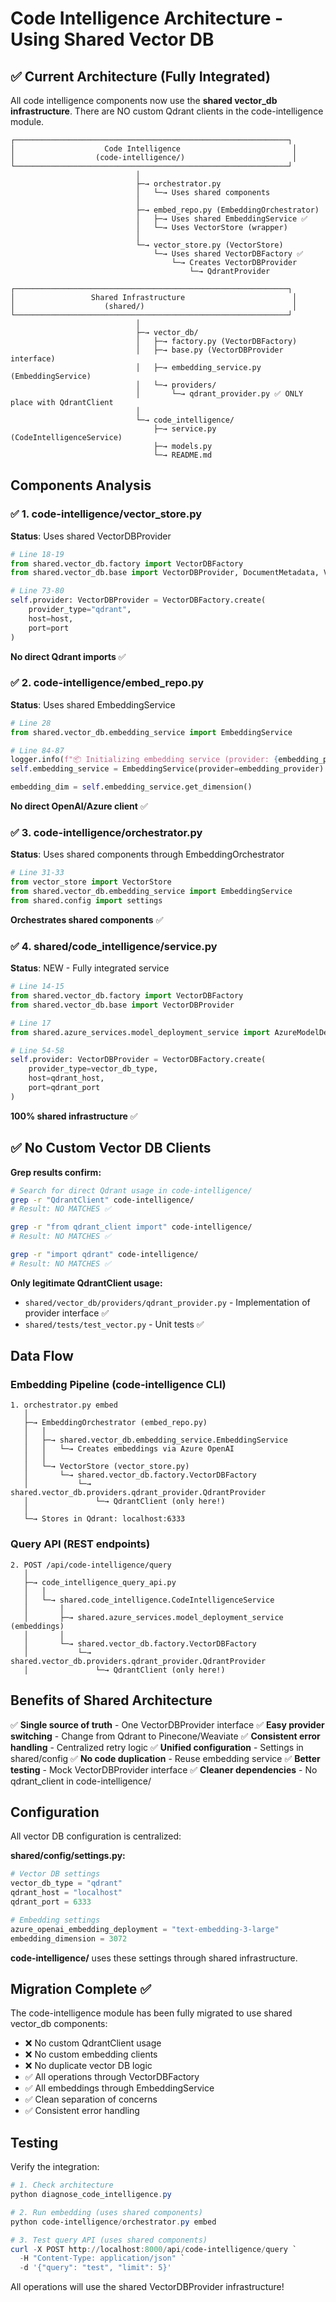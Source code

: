 # Code Intelligence Architecture - Using Shared Vector DB

## ✅ Current Architecture (Fully Integrated)

All code intelligence components now use the **shared vector_db infrastructure**. There are NO custom Qdrant clients in the code-intelligence module.

```
┌─────────────────────────────────────────────────────────────┐
│                    Code Intelligence                         │
│                  (code-intelligence/)                        │
└─────────────────────────────────────────────────────────────┘
                            │
                            ├─→ orchestrator.py
                            │   └─→ Uses shared components
                            │
                            ├─→ embed_repo.py (EmbeddingOrchestrator)
                            │   ├─→ Uses shared EmbeddingService ✅
                            │   └─→ Uses VectorStore (wrapper)
                            │
                            └─→ vector_store.py (VectorStore)
                                └─→ Uses shared VectorDBFactory ✅
                                    └─→ Creates VectorDBProvider
                                        └─→ QdrantProvider

┌─────────────────────────────────────────────────────────────┐
│                 Shared Infrastructure                        │
│                    (shared/)                                 │
└─────────────────────────────────────────────────────────────┘
                            │
                            ├─→ vector_db/
                            │   ├─→ factory.py (VectorDBFactory)
                            │   ├─→ base.py (VectorDBProvider interface)
                            │   ├─→ embedding_service.py (EmbeddingService)
                            │   └─→ providers/
                            │       └─→ qdrant_provider.py ✅ ONLY place with QdrantClient
                            │
                            └─→ code_intelligence/
                                ├─→ service.py (CodeIntelligenceService)
                                ├─→ models.py
                                └─→ README.md
```

## Components Analysis

### ✅ 1. code-intelligence/vector_store.py
**Status**: Uses shared VectorDBProvider

```python
# Line 18-19
from shared.vector_db.factory import VectorDBFactory
from shared.vector_db.base import VectorDBProvider, DocumentMetadata, VectorSearchResult

# Line 73-80
self.provider: VectorDBProvider = VectorDBFactory.create(
    provider_type="qdrant",
    host=host,
    port=port
)
```

**No direct Qdrant imports** ✅

### ✅ 2. code-intelligence/embed_repo.py
**Status**: Uses shared EmbeddingService

```python
# Line 28
from shared.vector_db.embedding_service import EmbeddingService

# Line 84-87
logger.info(f"📦 Initializing embedding service (provider: {embedding_provider})...")
self.embedding_service = EmbeddingService(provider=embedding_provider)

embedding_dim = self.embedding_service.get_dimension()
```

**No direct OpenAI/Azure client** ✅

### ✅ 3. code-intelligence/orchestrator.py
**Status**: Uses shared components through EmbeddingOrchestrator

```python
# Line 31-33
from vector_store import VectorStore
from shared.vector_db.embedding_service import EmbeddingService
from shared.config import settings
```

**Orchestrates shared components** ✅

### ✅ 4. shared/code_intelligence/service.py
**Status**: NEW - Fully integrated service

```python
# Line 14-15
from shared.vector_db.factory import VectorDBFactory
from shared.vector_db.base import VectorDBProvider

# Line 17
from shared.azure_services.model_deployment_service import AzureModelDeploymentService

# Line 54-58
self.provider: VectorDBProvider = VectorDBFactory.create(
    provider_type=vector_db_type,
    host=qdrant_host,
    port=qdrant_port
)
```

**100% shared infrastructure** ✅

## ✅ No Custom Vector DB Clients

**Grep results confirm:**
```bash
# Search for direct Qdrant usage in code-intelligence/
grep -r "QdrantClient" code-intelligence/
# Result: NO MATCHES ✅

grep -r "from qdrant_client import" code-intelligence/
# Result: NO MATCHES ✅

grep -r "import qdrant" code-intelligence/
# Result: NO MATCHES ✅
```

**Only legitimate QdrantClient usage:**
- `shared/vector_db/providers/qdrant_provider.py` - Implementation of provider interface ✅
- `shared/tests/test_vector.py` - Unit tests ✅

## Data Flow

### Embedding Pipeline (code-intelligence CLI)

```
1. orchestrator.py embed
   │
   ├─→ EmbeddingOrchestrator (embed_repo.py)
   │   │
   │   ├─→ shared.vector_db.embedding_service.EmbeddingService
   │   │   └─→ Creates embeddings via Azure OpenAI
   │   │
   │   └─→ VectorStore (vector_store.py)
   │       └─→ shared.vector_db.factory.VectorDBFactory
   │           └─→ shared.vector_db.providers.qdrant_provider.QdrantProvider
   │               └─→ QdrantClient (only here!)
   │
   └─→ Stores in Qdrant: localhost:6333
```

### Query API (REST endpoints)

```
2. POST /api/code-intelligence/query
   │
   ├─→ code_intelligence_query_api.py
   │   │
   │   └─→ shared.code_intelligence.CodeIntelligenceService
   │       │
   │       ├─→ shared.azure_services.model_deployment_service (embeddings)
   │       │
   │       └─→ shared.vector_db.factory.VectorDBFactory
   │           └─→ shared.vector_db.providers.qdrant_provider.QdrantProvider
   │               └─→ QdrantClient (only here!)
```

## Benefits of Shared Architecture

✅ **Single source of truth** - One VectorDBProvider interface
✅ **Easy provider switching** - Change from Qdrant to Pinecone/Weaviate
✅ **Consistent error handling** - Centralized retry logic
✅ **Unified configuration** - Settings in shared/config
✅ **No code duplication** - Reuse embedding service
✅ **Better testing** - Mock VectorDBProvider interface
✅ **Cleaner dependencies** - No qdrant_client in code-intelligence/

## Configuration

All vector DB configuration is centralized:

**shared/config/settings.py:**
```python
# Vector DB settings
vector_db_type = "qdrant"
qdrant_host = "localhost"
qdrant_port = 6333

# Embedding settings
azure_openai_embedding_deployment = "text-embedding-3-large"
embedding_dimension = 3072
```

**code-intelligence/** uses these settings through shared infrastructure.

## Migration Complete ✅

The code-intelligence module has been fully migrated to use shared vector_db components:

- ❌ No custom QdrantClient usage
- ❌ No custom embedding clients
- ❌ No duplicate vector DB logic
- ✅ All operations through VectorDBFactory
- ✅ All embeddings through EmbeddingService
- ✅ Clean separation of concerns
- ✅ Consistent error handling

## Testing

Verify the integration:

```powershell
# 1. Check architecture
python diagnose_code_intelligence.py

# 2. Run embedding (uses shared components)
python code-intelligence/orchestrator.py embed

# 3. Test query API (uses shared components)
curl -X POST http://localhost:8000/api/code-intelligence/query `
  -H "Content-Type: application/json" `
  -d '{"query": "test", "limit": 5}'
```

All operations will use the shared VectorDBProvider infrastructure!
